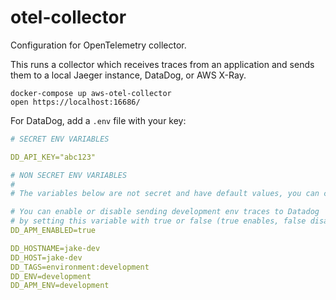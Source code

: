 # otel-collector
Configuration for OpenTelemetry collector.

This runs a collector which receives traces from an application and sends them
to a local Jaeger instance, DataDog, or AWS X-Ray.

```shell
docker-compose up aws-otel-collector
open https://localhost:16686/
```

For DataDog, add a `.env` file with your key:

```yaml
# SECRET ENV VARIABLES

DD_API_KEY="abc123"

# NON SECRET ENV VARIABLES
#
# The variables below are not secret and have default values, you can change it if you need to:

# You can enable or disable sending development env traces to Datadog
# by setting this variable with true or false (true enables, false disables).
DD_APM_ENABLED=true

DD_HOSTNAME=jake-dev
DD_HOST=jake-dev
DD_TAGS=environment:development
DD_ENV=development
DD_APM_ENV=development
```
